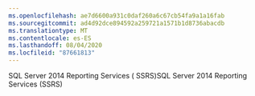 ```yaml
---
ms.openlocfilehash: ae7d6600a931c0daf260a6c67cb54fa9a1a16fab
ms.sourcegitcommit: ad4d92dce894592a259721a1571b1d8736abacdb
ms.translationtype: MT
ms.contentlocale: es-ES
ms.lasthandoff: 08/04/2020
ms.locfileid: "87661813"
---
```

<span data-ttu-id="e5ec1-101">SQL Server 2014 Reporting Services \( SSRS\)</span><span class="sxs-lookup"><span data-stu-id="e5ec1-101">SQL Server 2014 Reporting Services \(SSRS\)</span></span>
